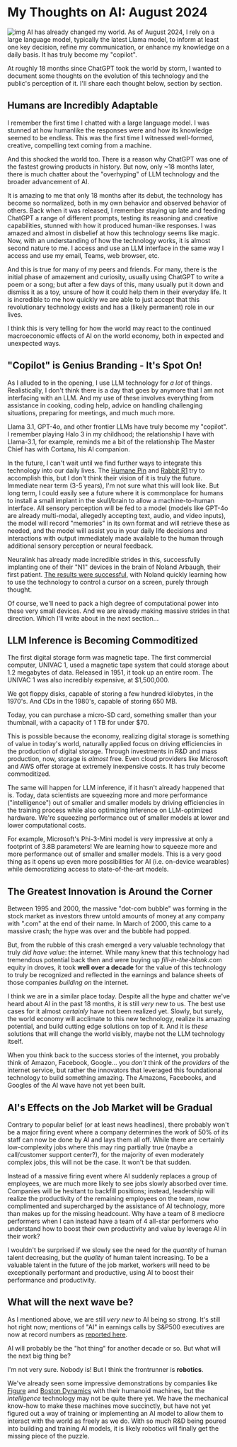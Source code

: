 # My Thoughts on AI: August 2024
![img](https://i.imgur.com/d47WcIu.jpeg)
AI has already changed my world. As of August 2024, I rely on a large language model, typically the latest Llama model, to inform at least one key decision, refine my communication, or enhance my knowledge on a daily basis. It has truly become my "copilot". 

At roughly 18 months since ChatGPT took the world by storm, I wanted to document some thoughts on the evolution of this technology and the public's perception of it. I'll share each thought below, section by section.

## Humans are Incredibly Adaptable
I remember the first time I chatted with a large language model. I was stunned at how humanlike the responses were and how its knowledge seemed to be endless. This was the first time I witnessed well-formed, creative, compelling text coming from a machine. 

And this shocked the world too. There is a reason why ChatGPT was one of the fastest growing products in history. But now, only ~18 months later, there is much chatter about the "overhyping" of LLM technology and the broader advancement of AI. 

It is amazing to me that only 18 months after its debut, the technology has become so normalized, both in my own behavior and observed behavior of others. Back when it was released, I remember staying up late and feeding ChatGPT a range of different prompts, testing its reasoning and creative capabilities, stunned with how it produced human-like responses. I was amazed and almost in disbelief at how this technology seems like magic. Now, with an understanding of how the technology works, it is almost second nature to me. I access and use an LLM interface in the same way I access and use my email, Teams, web browser, etc.

And this is true for many of my peers and friends. For many, there is the initial phase of amazement and curiosity, usually using ChatGPT to write a poem or a song; but after a few days of this, many usually put it down and dismiss it as a toy, unsure of how it could help them in their everyday life. It is incredible to me how quickly we are able to just accept that this revolutionary technology exists and has a (likely permanent) role in our lives. 

I think this is very telling for how the world may react to the continued macroeconomic effects of AI on the world economy, both in expected and unexpected ways.

## "Copilot" is Genius Branding - It's Spot On!
As I alluded to in the opening, I use LLM technology for *a lot* of things. Realistically, I don't think there is a day that goes by anymore that I am not interfacing with an LLM. And my use of these involves everything from assistance in cooking, coding help, advice on handling challenging situations, preparing for meetings, and much much more.

Llama 3.1, GPT-4o, and other frontier LLMs have truly become my "copilot". I remember playing Halo 3 in my childhood; the relationship I have with Llama-3.1, for example, reminds me a bit of the relationship The Master Chief has with Cortana, his AI companion.

In the future, I can't wait until we find further ways to integrate this technology into our daily lives. The [Humane Pin](https://humane.com/) and [Rabbit R1](https://www.rabbit.tech/) try to accomplish this, but I don't think their vision of it is truly the future. Immediate near term (3-5 years), I'm not sure what this will look like. But long term, I could easily see a future where it is commonplace for humans to install a small implant in the skull/brain to allow a machine-to-human interface. All sensory perception will be fed to a model (models like GPT-4o are already multi-modal, allegedly accepting text, audio, and video inputs), the model will record "memories" in its own format and will retrieve these as needed, and the model will assist you in your daily life decisions and interactions with output immediately made available to the human through additional sensory perception or neural feedback.

Neuralink has already made incredible strides in this, successfully implanting one of their "N1" devices in the brain of Noland Arbaugh, their first patient. [The results were successful](https://neuralink.com/blog/prime-study-progress-update/), with Noland quickly learning how to use the technology to control a cursor on a screen, purely through thought.

Of course, we'll need to pack a high degree of computational power into these very small devices. And we are already making massive strides in that direction. Which I'll write about in the next section...

## LLM Inference is Becoming Commoditized
The first digital storage form was magnetic tape. The first commercial computer, UNIVAC 1, used a magnetic tape system that could storage about 1.2 megabytes of data. Released in 1951, it took up an entire room. The UNIVAC 1 was also incredibly expensive, at $1,500,000.

We got floppy disks, capable of storing a few hundred kilobytes, in the 1970's. And CDs in the 1980's, capable of storing 650 MB.

Today, you can purchase a micro-SD card, something smaller than your thumbnail, with a capacity of 1 TB for under $70.

This is possible because the economy, realizing digital storage is something of value in today's world, naturally applied focus on driving efficiencies in the production of digital storage. Through investments in R&D and mass production, now, storage is *almost* free. Even cloud providers like Microsoft and AWS offer storage at extremely inexpensive costs. It has truly become commoditized.

The same will happen for LLM inference, if it hasn't already happened that is. Today, data scientists are squeezing more and more performance ("intelligence") out of smaller and smaller models by driving efficiencies in the training process while also optimizing inference on LLM-optimized hardware. We're squeezing performance out of smaller models at lower and lower computational costs. 

For example, Microsoft's Phi-3-Mini model is very impressive at only a footprint of 3.8B parameters! We are learning how to squeeze more and more performance out of smaller and smaller models. This is a very good thing as it opens up even more possibilities for AI (i.e. on-device wearables) while democratizing access to state-of-the-art models.

## The Greatest Innovation is Around the Corner
Between 1995 and 2000, the massive "dot-com bubble" was forming in the stock market as investors threw untold amounts of money at any company with ".com" at the end of their name. In March of 2000, this came to a massive crash; the hype was over and the bubble had popped.

But, from the rubble of this crash emerged a very valuable technology that truly *did have value*: the internet. While many knew that this technology had tremendous potential back then and were buying up *fill-in-the-blank*.com equity in droves, it took **well over a decade** for the value of this technology to truly be recognized and reflected in the earnings and balance sheets of those companies *building on* the internet.

I think we are in a similar place today. Despite all the hype and chatter we've heard about AI in the past 18 months, it is still *very* new to us. The best use cases for it almost *certainly* have not been realized yet. Slowly, but surely, the world economy will acclimate to this new technology, realize its amazing potential, and build cutting edge solutions on top of it. And it is *these* solutions that will change the world visibly, maybe not the LLM technology itself.

When you think back to the success stories of the internet, you probably think of Amazon, Facebook, Google... you *don't* think of the *providers* of the internet service, but rather the innovators that leveraged this foundational technology to build something amazing. The Amazons, Facebooks, and Googles of the AI wave have not yet been built.

## AI's Effects on the Job Market will be Gradual
Contrary to popular belief (or at least news headlines), there probably won't be a major firing event where a company determines the work of 50% of its staff can now be done by AI and lays them all off. While there are certainly low-complexity jobs where this may ring partially true (maybe a call/customer support center?), for the majority of even moderately complex jobs, this will not be the case. It won't be that sudden.

Instead of a massive firing event where AI suddenly replaces a group of employees, we are much more likely to see jobs slowly absorbed over time. Companies will be hesitant to backfill positions; instead, leadership will realize the productivity of the remaining employees on the team, now complimented and supercharged by the assistance of AI technology, more than makes up for the missing headcount. Why have a team of 8 mediocre performers when I can instead have a team of 4 all-star performers who understand how to boost their own productivity and value by leverage AI in their work?

I wouldn't be surprised if we slowly see the need for the *quantity* of human talent decreasing, but the *quality* of human talent increasing. To be a valuable talent in the future of the job market, workers will need to be exceptionally performant and productive, using AI to boost their performance and productivity.

## What will the next wave be? 
As I mentioned above, we are still *very new* to AI being so strong. It's still hot right now; mentions of "AI" in earnings calls by S&P500 executives are now at record numbers as [reported here](https://insight.factset.com/highest-number-of-sp-500-companies-citing-ai-on-earnings-calls-over-past-10-years). 

AI will probably be the "hot thing" for another decade or so. But what will the next big thing be?

I'm not very sure. Nobody is! But I think the frontrunner is **robotics**.

We've already seen some impressive demonstrations by companies like [Figure](https://www.figure.ai/) and [Boston Dynamics](https://bostondynamics.com/atlas/) with their humanoid machines, but the *intelligence* technology may not be quite there yet. We have the mechanical know-how to make these machines move succinctly, but have not yet figured out a way of training or implementing an AI model to allow them to interact with the world as freely as we do. With so much R&D being poured into building and training AI models, it is likely robotics will finally get the missing piece of the puzzle.